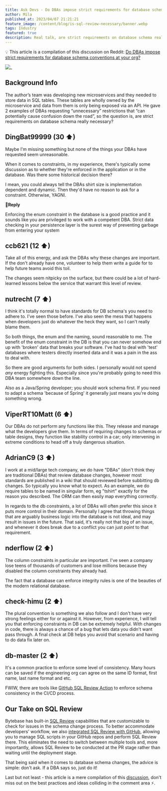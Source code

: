 ```yaml
---
title: Ask Devs - Do DBAs impose strict requirements for database schema conventions at your org?
author: Mila
published_at: 2023/04/07 21:21:21
feature_image: /content/blog/is-sql-review-necessary/banner.webp
tags: Industry
featured: true
description: Real talk, are strict requirements on database schema really necessary?
---
```


💡 This article is a compilation of this discussion on Reddit: [Do DBAs impose strict requirements for database schema conventions at your org?](https://www.reddit.com/r/ExperiencedDevs/comments/xcswje/do_dbas_impose_strict_requirements_for_database/)

![_](/content/blog/is-sql-review-necessary/reddit.webp)

## Background Info

The author’s team was developing new microservices and they needed to store data in SQL tables. These tables are wholly owned by the microservice and data from them is only being exposed via an API. He gave 2 examples of DBAs requesting “unnecessary” restrictions that “can potentially cause confusion down the road”, so the question is, are strict requirements on database schema really necessary?

## DingBat99999 (30 ⬆)

Maybe I'm missing something but none of the things your DBAs have requested seem unreasonable.

When it comes to constraints, in my experience, there's typically some discussion as to whether they're enforced in the application or in the database. Was there some historical decision there?

I mean, you could always tell the DBAs shirt size is implementation dependent and dynamic. Then they'd have no reason to ask for a constraint. Otherwise, YAGNI.

**💬Reply**

Enforcing the enum constraint in the database is a good practice and it sounds like you are privileged to work with a competent DBA. Strict data checking in your persistence layer is the surest way of preventing garbage from entering your system

## ccb621 (12 ⬆)

Take all of this energy, and ask the DBAs why these changes are important. If the don't already have one, volunteer to help them write a guide for to help future teams avoid this toil.

The changes seem nitpicky on the surface, but there could be a lot of hard-learned lessons below the service that warrant this level of review.

## nutrecht (7 ⬆)

I think it's totally normal to have standards for DB schema's you need to adhere to. I've seen those before. I've also seen the mess that happens when developers just do whatever the heck they want, so I can't really blame them.

So both things, the enum and the naming, sound reasonable to me. The benefit of the enum constraint in the DB is that you can never somehow end up with 'broken' data that breaks your software. I've had to deal with 'test' databases where testers directly inserted data and it was a pain in the ass to deal with.

So there are good arguments for both sides. I personally would not spend _any_ energy fighting this. Especially since you're probably going to need this DBA team somewhere down the line.

Also as a Java/Spring developer; you should work schema first. If you need to adapt a schema 'because of Spring' it generally just means you're doing something wrong.

## ViperRT10Matt (6 ⬆)

Our DBAs do not perform any functions like this. They release and manage what the developers give them. In terms of requiring changes to schemas or table designs, they function like stability control in a car; only intervening in extreme conditions to head off a truly dangerous situation.

## AdrianC9 (3 ⬆)

I work at a mid/large tech company, we do have "DBAs" (don't think they are traditional DBAs) that review database changes, however most standards are published in a wiki that should reviewed before subbitting db changes. So typically you know what to expect. As an example, we do require tables to be named in singular form, eg "tshirt" exactly for the reason you described. The ORM can then easily map everything correctly.

In regards to the db constraints, a lot of DBAs will often prefer this since it puts more control in their domain. Personally I agree that throwing things that are arguably business logic into the database is not ideal, and may result in issues in the future. That said, it's really not that big of an issue, and whenever it does break due to a conflict you can just point to that requirement.

## nderflow (2 ⬆)

The column constraints in particular are important. I've seen a company lose teens of thousands of customers and lose millions because they disabled the column constraints they already had.

The fact that a database can enforce integrity rules is one of the beauties of the modern relational database.

## check-himu (2 ⬆)

The plural convention is something we also follow and I don't have very strong feelings either for or against it. However, from experience, I will tell you that enforcing constraints in DB can be extremely helpful. With changes in code, there is always a chance of a bug that lets data you didn't want pass through. A final check at DB helps you avoid that scenario and having to do data fix later on.

## db-master (2 ⬆)

It's a common practice to enforce some level of consistency. Many hours can be saved if the engineering org can agree on the same ID format, first name, last name format and etc.

FWIW, there are tools like [GitHub SQL Review Action](<[https://github.com/marketplace/actions/sql-review](https://github.com/marketplace/actions/sql-review)>) to enforce schema consistency in the CI/CD process.

## Our Take on SQL Review

Bytebase has built-in [SQL Review](/docs/sql-review/review-policy/overview) capabilities that are customizable to check for issues in the schema change process. To better accommodate developers' workflow, we also [integrated SQL Review with GitHub](/blog/integrate-sql-review-into-github), allowing you to manage SQL scripts in your GitHub repos and perform SQL Review there. This eliminates the need to switch between multiple tools and, more importantly, allows SQL Review to be conducted at the PR stage rather than waiting until the deployment stage.

That being said when it comes to database schema changes, the advice is simple: don't ask. If a DBA says so, just do it!

Last but not least - this article is a mere compilation of this [discussion](https://www.reddit.com/r/ExperiencedDevs/comments/xcswje/do_dbas_impose_strict_requirements_for_database/), don't miss out on the best practices and ideas colliding in the comment area ⚡️.
